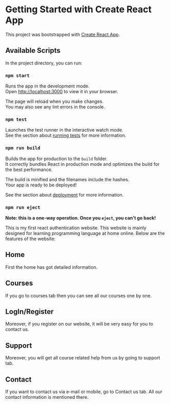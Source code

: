 # Getting Started with Create React App

This project was bootstrapped with [Create React App](https://github.com/facebook/create-react-app).

## Available Scripts

In the project directory, you can run:

### `npm start`

Runs the app in the development mode.\
Open [http://localhost:3000](http://localhost:3000) to view it in your browser.

The page will reload when you make changes.\
You may also see any lint errors in the console.

### `npm test`

Launches the test runner in the interactive watch mode.\
See the section about [running tests](https://facebook.github.io/create-react-app/docs/running-tests) for more information.

### `npm run build`

Builds the app for production to the `build` folder.\
It correctly bundles React in production mode and optimizes the build for the best performance.

The build is minified and the filenames include the hashes.\
Your app is ready to be deployed!

See the section about [deployment](https://facebook.github.io/create-react-app/docs/deployment) for more information.

### `npm run eject`

**Note: this is a one-way operation. Once you `eject`, you can't go back!**

This is my first react authentication website. This website is mainly designed for learning programming language at home online. Below are the features of the website:

## Home
First the home has got detailed information.

## Courses
If you go to courses tab then you can see all our courses one by one.
 
## LogIn/Register
Moreover, if you register on our website, it will be very easy for you to contact us.

## Support
Moreover, you will get all course related help from us by going to support tab.

## Contact
If you want to contact us via e-mail or mobile, go to Contact us tab. All our contact information is mentioned there.




